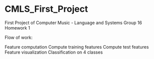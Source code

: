 # CMLS_First_Project
 First Project of Computer Music - Language and Systems Group 16
 Homework 1

Flow of work:

Feature computation
Compute training features
Compute test features
Feature visualization
Classification on 4 classes
